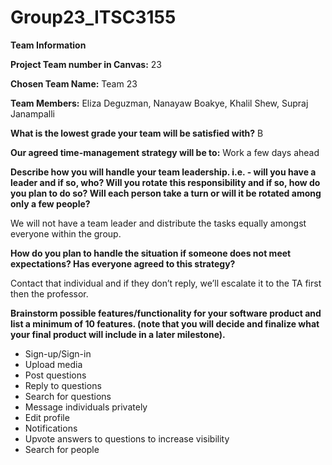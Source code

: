 # Group23_ITSC3155

**Team Information**

**Project Team number in Canvas:** 23

**Chosen Team Name:** Team 23

**Team Members:** Eliza Deguzman, Nanayaw Boakye, Khalil Shew, Supraj Janampalli 

**What is the lowest grade your team will be satisfied with?** B

**Our agreed time-management strategy will be to:**
Work a few days ahead

**Describe how you will handle your team leadership. i.e. - will you have a leader and if so, who? Will you rotate this responsibility and if so, how do you plan to do so? Will each person take a turn or will it be rotated among only a few people?**

  We will not have a team leader and distribute the tasks equally amongst everyone within the group. 

**How do you plan to handle the situation if someone does not meet expectations? Has everyone agreed to this strategy?**

  Contact that individual and if they don’t reply, we’ll escalate it to the TA first then the professor.

**Brainstorm possible features/functionality for your software product and list a minimum of 10 features. (note that you will decide and finalize what your final product will include in a later milestone).**
<ul>
  <li>Sign-up/Sign-in</li>
  <li>Upload media</li>
  <li>Post questions</li>
  <li>Reply to questions</li>
  <li>Search for questions</li>
  <li>Message individuals privately</li>
  <li>Edit profile</li>
  <li>Notifications</li>
  <li>Upvote answers to questions to increase visibility</li>
  <li>Search for people</li>
</ul>
